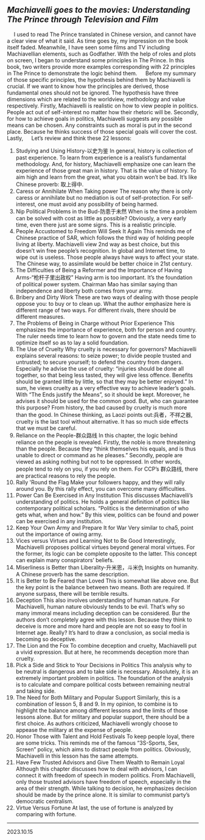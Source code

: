 _Machiavelli goes to the movies: Understanding The Prince through Television and Film_ 
  ---
&emsp; I used to read The Prince translated in Chinese version, and cannot have a clear view of what it said. As time goes by, my impression on the book itself faded. Meanwhile, I have seen some films and TV including Machiavellian elements, such as Godfather. With the help of roles and plots on screen, I began to understand some principles in The Prince. In this book, two writers provide more examples corresponding with 22 principles in The Prince to demonstrate the logic behind them. 
&emsp; Before my summary of those specific principles, the hypothesis behind them by Machiavelli is crucial. If we want to know how the principles are derived, those fundamental ones should not be ignored. The hypothesis have three dimensions which are related to the worldview, methodology and value respectively. Firstly, Machiavelli is realistic on how to view people in politics. People act out of self-interest no matter how their rhetoric will be. Secondly, for how to achieve goals in politics, Machiavelli suggests any possible means can be chosen. Any constraints such as moral is put in the second place. Because he thinks success of those special goals will cover the cost. Lastly, 
&emsp; Let’s review and think these 22 lessons:
1.	Studying and Using History-以史为鉴
In general, history is collection of past experience. To learn from experience is a realist’s fundamental methodology. And, for history, Machiavelli emphasize one can learn the experience of those great man in history. That is the value of history. To aim high and learn from the great, what you obtain won’t be bad. It’s like Chinese proverb: 取上得中. 
2.	Caress or Annihilate When Taking power
The reason why there is only caress or annihilate but no mediation is out of self-protection. For self-interest, one must avoid any possibility of being harmed.
3.	Nip Political Problems in the Bud-防患于未然
When is the time a problem can be solved with cost as little as possible? Obviously, a very early time, even there just are some signs. This is a realistic principle.
4.	People Accustomed to Freedom Will Seek It Again
This reminds me of Chinese practice of SAR, which follows the third way of holding people living at liberty. Machiavelli view 2nd way as best choice, but this doesn’t win free people’s recognition. In global and Internet time, to wipe out is useless. Those people always have ways to affect your state. The Chinese way, to assimilate would be better choice in 21st century.
5.	The Difficulties of Being a Reformer and the Importance of Having Arms-“枪杆子里出政权”
Having arm is too important. It’s the foundation of political power system. Chairman Mao has similar saying than independence and liberty both comes from your army.
6.	Bribery and Dirty Work
These are two ways of dealing with those people oppose you: to buy or to clean up. What the author emphasize here is different range of two ways. For different rivals, there should be different measures.
7.	The Problems of Being in Charge without Prior Experience
This emphasizes the importance of experience, both for person and country. The ruler needs time to learn how to govern and the state needs time to optimize itself so as to lay a solid foundation.
8.	The Use of Cruelty
Why cruelty is necessary for governors? Machiavelli explains several reasons: to seize power; to divide people trusted and untrusted; to secure yourself; to defend the country from dangers. Especially he advise the use of cruelty: “injuries should be done all together, so that being less tasted, they will give less offence. Benefits should be granted little by little, so that they may be better enjoyed.” In sum, he views cruelty as a very effective way to achieve leader’s goals. With “The Ends justify the Means”, so it should be kept. Moreover, he advises it should be used for the common good. But, who can guarantee this purpose? From history, the bad caused by cruelty is much more than the good.
In Chinese thinking, as Laozi points out:兵者，不祥之器, cruelty is the last tool without alternative. It has so much side effects that we must be careful.
9.	Reliance on the People-群众路线
In this chapter, the logic behind reliance on the people is revealed. Firstly, the noble is more threatening than the people. Because they “think themselves his equals, and is thus unable to direct or command as he pleases.” Secondly, people are viewed as asking nothing but not to be oppressed. In other words, people tend to rely on you, if you rely on them. 
For CCP’s 群众路线, there are practical reasons to rely the people.
10.	Rally 'Round the Flag
Make your followers happy, and they will rally around you. By this rally effect, you can overcome many difficulties.
11.	Power Can Be Exercised in Any Institution
This discusses Machiavelli’s understanding of politics. He holds a general definition of politics like contemporary political scholars. 
“Politics is the determination of who gets what, when and how.” By this view, politics can be found and power can be exercised in any institution.
12.	Keep Your Own Army and Prepare It for War
Very similar to cha5, point out the importance of owing army.
13.	Vices versus Virtues and Learning Not to Be Good
Interestingly, Machiavelli proposes political virtues beyond general moral virtues. For the former, its logic can be complete opposite to the latter. This concept can explain many conspirators’ beliefs.
14.	Miserliness is Better than Liberality-升米恩，斗米仇
Insights on humanity. A Chinese proverb has the same description.
15.	It is Better to Be Feared than Loved
This is somewhat like above one. But the key point is the balance between two means. Both are required. If anyone surpass, there will be terrible results.
16.	Deception
This also involves understanding of human nature. For Machiavelli, human nature obviously tends to be evil. That’s why so many immoral means including deception can be considered. 
Bur the authors don’t completely agree with this lesson. Because they think to deceive is more and more hard and people are not so easy to fool in Internet age. Really? It’s hard to draw a conclusion, as social media is becoming so deceptive. 
17.	The Lion and the Fox
To combine deception and cruelty, Machiavelli put a vivid expression. But at here, he recommends deception more than cruelty.
18.	Pick a Side and Stick to Your Decisions in Politics
This analysis why to be neutral is dangerous and to take side is necessary. Absolutely, it is an extremely important problem in politics. The foundation of the analysis is to calculate and compare political costs between remaining neutral and taking side. 
19.	The Need for Both Military and Popular Support
Similarly, this is a combination of lesson 5, 8 and 9. In my opinion, to combine is to highlight the balance among different lessons and the limits of those lessons alone. 
But for military and popular support, there should be a first choice. As authors criticized, Machiavelli wrongly choose to appease the military at the expense of people. 
20.	Honor Those with Talent and Hold Festivals
To keep people loyal, there are some tricks. This reminds me of the famous “3S-Sports, Sex, Screen” policy, which aims to distract people from politics. Obviously, Machiavelli in this lesson has the same attempts.
21.	Have Few Trusted Advisors and Give Them Wealth to Remain Loyal 
Although this chapter discusses how to deal with advisors, I can connect it with freedom of speech in modern politics. From Machiavelli, only those trusted advisors have freedom of speech, especially in the area of their strength.
While talking to decision, he emphasizes decision should be made by the prince alone. It is similar to communist party’s democratic centralism.
22.	Virtue Versus Fortune
At last, the use of fortune is analyzed by comparing with fortune.  
--- 
2023.10.15